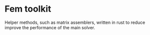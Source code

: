 # Fem toolkit 

Helper methods, such as matrix assemblers, written in rust to reduce improve the performance of the main solver.
